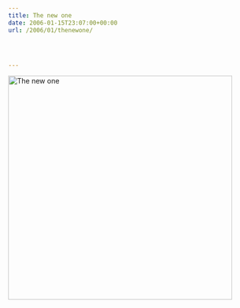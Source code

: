 ```yaml
---
title: The new one
date: 2006-01-15T23:07:00+00:00
url: /2006/01/thenewone/




---
```

[<img width="455" src="//static.flickr.com/38/87218812_015029a5d0.jpg" alt="The new one" />][1]

 [1]: http://www.flickr.com/photos/schreibblogade/87218812/ "The new one"
